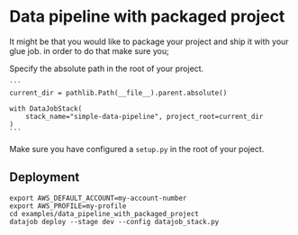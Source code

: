 # Data pipeline with packaged project

It might be that you would like to package your project and ship it with your glue job.
in order to do that make sure you;

Specify the absolute path in the root of your project.
    
    ```
    current_dir = pathlib.Path(__file__).parent.absolute()
    
    with DataJobStack(
        stack_name="simple-data-pipeline", project_root=current_dir
    )
    ```

Make sure you have configured a `setup.py` in the root of your poject.

## Deployment

    export AWS_DEFAULT_ACCOUNT=my-account-number
    export AWS_PROFILE=my-profile
    cd examples/data_pipeline_with_packaged_project
    datajob deploy --stage dev --config datajob_stack.py